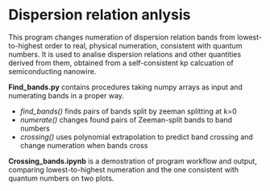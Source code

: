 # Dispersion relation anlysis

This program changes numeration of dispersion relation bands from lowest-to-highest order to real, physical numeration, consistent with quantum numbers.
It is used to analise dispersion relations and other quantities derived from them, obtained from a self-consistent kp calcuation of semiconducting nanowire. 

**Find_bands.py** contains procedures taking numpy arrays as input and numerating bands in a proper way. 
*  *find_bands()* finds pairs of bands split by zeeman splitting at k=0 
*  *numerate()* changes found pairs of Zeeman-split bands to band numbers
*  *crossing()* uses polynomial extrapolation to predict band crossing and change numeration when bands cross

**Crossing_bands.ipynb** is a demostration of program workflow and output, comparing lowest-to-highest numeration and the one consistent with quantum numbers on two plots.
  
